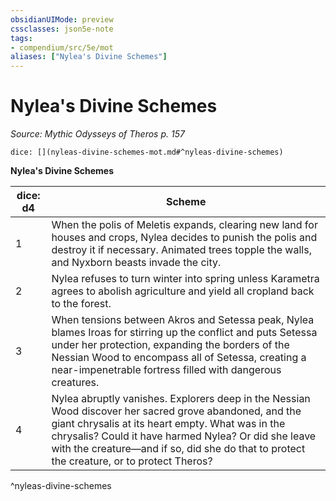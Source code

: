 ```yaml
---
obsidianUIMode: preview
cssclasses: json5e-note
tags:
- compendium/src/5e/mot
aliases: ["Nylea's Divine Schemes"]
---
```

# Nylea's Divine Schemes
*Source: Mythic Odysseys of Theros p. 157* 

`dice: [](nyleas-divine-schemes-mot.md#^nyleas-divine-schemes)`

**Nylea's Divine Schemes**

| dice: d4 | Scheme |
|----------|--------|
| 1 | When the polis of Meletis expands, clearing new land for houses and crops, Nylea decides to punish the polis and destroy it if necessary. Animated trees topple the walls, and Nyxborn beasts invade the city. |
| 2 | Nylea refuses to turn winter into spring unless Karametra agrees to abolish agriculture and yield all cropland back to the forest. |
| 3 | When tensions between Akros and Setessa peak, Nylea blames Iroas for stirring up the conflict and puts Setessa under her protection, expanding the borders of the Nessian Wood to encompass all of Setessa, creating a near-impenetrable fortress filled with dangerous creatures. |
| 4 | Nylea abruptly vanishes. Explorers deep in the Nessian Wood discover her sacred grove abandoned, and the giant chrysalis at its heart empty. What was in the chrysalis? Could it have harmed Nylea? Or did she leave with the creature—and if so, did she do that to protect the creature, or to protect Theros? |
^nyleas-divine-schemes